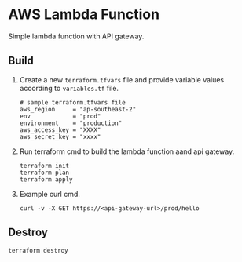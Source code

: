# AWS Lambda Function

Simple lambda function with API gateway.

## Build

1. Create a new `terraform.tfvars` file and provide variable values according to `variables.tf` file.

    ```text
    # sample terraform.tfvars file
    aws_region     = "ap-southeast-2"
    env            = "prod"
    environment    = "production"
    aws_access_key = "XXXX"
    aws_secret_key = "xxxx"
    ```

1. Run terraform cmd to build the lambda function aand api gateway.

    ```shell
    terraform init
    terraform plan
    terraform apply
    ```

1. Example curl cmd.

    ```shell
    curl -v -X GET https://<api-gateway-url>/prod/hello
    ```

## Destroy

```shell
terraform destroy
```
